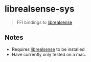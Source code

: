 # librealsense-sys
> FFI bindings to [librealsense](https://github.com/IntelRealSense/librealsense)

## Notes
* Requires [librealsense](https://github.com/IntelRealSense/librealsense) to be installed
* Have currently only tested on a mac.